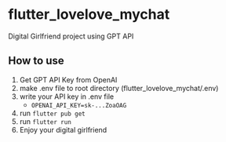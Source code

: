 # flutter_lovelove_mychat

Digital Girlfriend project using GPT API

## How to use

1. Get GPT API Key from OpenAI
2. make .env file to root directory (flutter_lovelove_mychat/.env)
3. write your API key in .env file
    - `OPENAI_API_KEY=sk-...ZoaOAG`
4. run `flutter pub get`
5. run `flutter run`
6. Enjoy your digital girlfriend